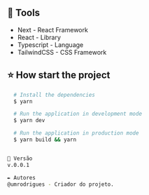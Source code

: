 
## 🔨 Tools

- Next - React Framework 
- React  - Library
- Typescript - Language
- TailwindCSS - CSS Framework


## ⭐ How start the project

```bash
  # Install the dependencies
  $ yarn
```

```bash
  # Run the application in development mode
  $ yarn dev
```

```bash
  # Run the application in production mode
  $ yarn build && yarn


📌 Versão
v.0.0.1

✒️ Autores
@umrodrigues - Criador do projeto.
